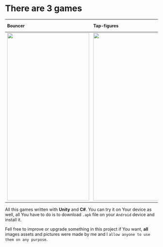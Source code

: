 # There are 3 games
 
|Bouncer| Tap-figures| Cat's Game| 
|:--- |:---- | :---- | 
|<img src="/Demo/Bouncer.gif" width="270" height="555"/> |<img src="/Demo/Tap-figures.gif" width="270" height="555"/> | <img src="/Demo/Cat-game.gif" width="375" height="220"/> |

All this games written with **Unity** and **C#**. You can try it on Your device as well, all You have to do is to download `.apk` file on your `Android` device and install it.

Fell free to improve or upgrade something in this project if You want, **all** images assets and pictures were made by me and I `allow anyone to use them on any purpose`.


